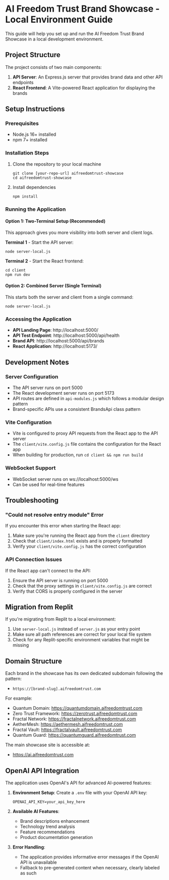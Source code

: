 # AI Freedom Trust Brand Showcase - Local Environment Guide

This guide will help you set up and run the AI Freedom Trust Brand Showcase in a local development environment.

## Project Structure

The project consists of two main components:
1. **API Server**: An Express.js server that provides brand data and other API endpoints
2. **React Frontend**: A Vite-powered React application for displaying the brands

## Setup Instructions

### Prerequisites
- Node.js 16+ installed
- npm 7+ installed

### Installation Steps

1. Clone the repository to your local machine
   ```
   git clone [your-repo-url] aifreedomtrust-showcase
   cd aifreedomtrust-showcase
   ```

2. Install dependencies
   ```
   npm install
   ```

### Running the Application

#### Option 1: Two-Terminal Setup (Recommended)

This approach gives you more visibility into both server and client logs.

**Terminal 1** - Start the API server:
```
node server-local.js
```

**Terminal 2** - Start the React frontend:
```
cd client
npm run dev
```

#### Option 2: Combined Server (Single Terminal)

This starts both the server and client from a single command:
```
node server-local.js
```

### Accessing the Application

- **API Landing Page**: http://localhost:5000/
- **API Test Endpoint**: http://localhost:5000/api/health
- **Brand API**: http://localhost:5000/api/brands
- **React Application**: http://localhost:5173/

## Development Notes

### Server Configuration
- The API server runs on port 5000
- The React development server runs on port 5173
- API routes are defined in `api-modules.js` which follows a modular design pattern
- Brand-specific APIs use a consistent BrandsApi class pattern

### Vite Configuration
- Vite is configured to proxy API requests from the React app to the API server
- The `client/vite.config.js` file contains the configuration for the React app
- When building for production, run `cd client && npm run build`

### WebSocket Support
- WebSocket server runs on ws://localhost:5000/ws
- Can be used for real-time features

## Troubleshooting

### "Could not resolve entry module" Error
If you encounter this error when starting the React app:

1. Make sure you're running the React app from the `client` directory
2. Check that `client/index.html` exists and is properly formatted
3. Verify your `client/vite.config.js` has the correct configuration

### API Connection Issues
If the React app can't connect to the API:

1. Ensure the API server is running on port 5000
2. Check that the proxy settings in `client/vite.config.js` are correct
3. Verify that CORS is properly configured in the server

## Migration from Replit

If you're migrating from Replit to a local environment:

1. Use `server-local.js` instead of `server.js` as your entry point
2. Make sure all path references are correct for your local file system
3. Check for any Replit-specific environment variables that might be missing

## Domain Structure

Each brand in the showcase has its own dedicated subdomain following the pattern:
- `https://[brand-slug].aifreedomtrust.com`

For example:
- Quantum Domain: https://quantumdomain.aifreedomtrust.com
- Zero Trust Framework: https://zerotrust.aifreedomtrust.com
- Fractal Network: https://fractalnetwork.aifreedomtrust.com
- AetherMesh: https://aethermesh.aifreedomtrust.com
- Fractal Vault: https://fractalvault.aifreedomtrust.com
- Quantum Guard: https://quantumguard.aifreedomtrust.com

The main showcase site is accessible at:
- https://ai.aifreedomtrust.com

## OpenAI API Integration

The application uses OpenAI's API for advanced AI-powered features:

1. **Environment Setup**: Create a `.env` file with your OpenAI API key:
   ```
   OPENAI_API_KEY=your_api_key_here
   ```

2. **Available AI Features**:
   - Brand descriptions enhancement
   - Technology trend analysis
   - Feature recommendations
   - Product documentation generation

3. **Error Handling**:
   - The application provides informative error messages if the OpenAI API is unavailable
   - Fallback to pre-generated content when necessary, clearly labeled as such